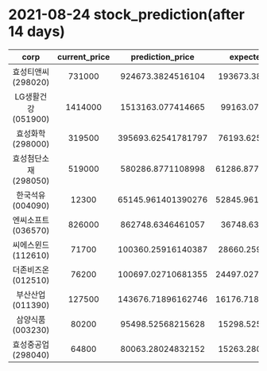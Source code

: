 # 2021-08-24 stock_prediction(after 14 days)

|   corp   |   current_price   |   prediction_price   |   expected_profit   |
|:--------:|:-----------------:|:--------------------:|:-------------------:|
|효성티앤씨(298020)|731000|924673.3824516104|193673.3824516104|
|LG생활건강(051900)|1414000|1513163.077414665|99163.0774146649|
|효성화학(298000)|319500|395693.62541781797|76193.62541781797|
|효성첨단소재(298050)|519000|580286.8771108998|61286.877110899775|
|한국석유(004090)|12300|65145.961401390276|52845.961401390276|
|엔씨소프트(036570)|826000|862748.6346461057|36748.6346461057|
|씨에스윈드(112610)|71700|100360.25916140387|28660.25916140387|
|더존비즈온(012510)|76200|100697.02710681355|24497.027106813548|
|부산산업(011390)|127500|143676.71896162746|16176.718961627455|
|삼양식품(003230)|80200|95498.52568215628|15298.52568215628|
|효성중공업(298040)|64800|80063.28024832152|15263.28024832152|
